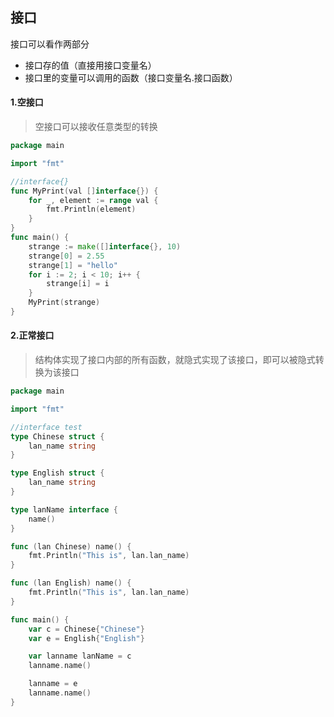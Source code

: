 ## 接口

接口可以看作两部分

* 接口存的值（直接用接口变量名）
* 接口里的变量可以调用的函数（接口变量名.接口函数）

#### 1.空接口

> 空接口可以接收任意类型的转换

```go
package main

import "fmt"

//interface{}
func MyPrint(val []interface{}) {
	for _, element := range val {
		fmt.Println(element)
	}
}
func main() {
	strange := make([]interface{}, 10)
	strange[0] = 2.55
	strange[1] = "hello"
	for i := 2; i < 10; i++ {
		strange[i] = i
	}
	MyPrint(strange)
}
```

#### 2.正常接口

> 结构体实现了接口内部的所有函数，就隐式实现了该接口，即可以被隐式转换为该接口

```go
package main

import "fmt"

//interface test
type Chinese struct {
	lan_name string
}

type English struct {
	lan_name string
}

type lanName interface {
	name()
}

func (lan Chinese) name() {
	fmt.Println("This is", lan.lan_name)
}

func (lan English) name() {
	fmt.Println("This is", lan.lan_name)
}

func main() {
	var c = Chinese{"Chinese"}
	var e = English{"English"}

	var lanname lanName = c
	lanname.name()

	lanname = e
	lanname.name()
}
```

